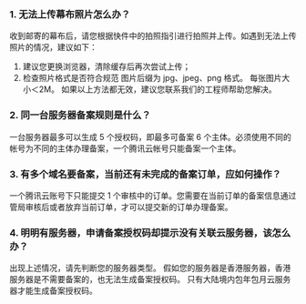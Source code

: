 ### 1. 无法上传幕布照片怎么办？
收到邮寄的幕布后，请您根据快件中的拍照指引进行拍照并上传。如遇到无法上传照片的情况，建议如下：
1. 建议您更换浏览器，清除缓存后再次尝试上传；
2. 检查照片格式是否符合规范
    图片后缀为 jpg、jpeg、png 格式。
    每张图片大小＜2M。
如果以上方法都无效，建议您联系我们的工程师帮助您解决。

### 2. 同一台服务器备案规则是什么？
一台服务器最多可以生成 5 个授权码，即最多可备案 6 个主体。必须使用不同的帐号为不同的主体办理备案，一个腾讯云帐号只能备案一个主体。

### 3. 有多个域名要备案，当前还有未完成的备案订单，应如何操作？
一个腾讯云账号下只能提交 1 个审核中的订单。您需要在当前订单的备案信息通过管局审核后或者放弃当前订单，才可以提交新的订单办理备案。

### 4. 明明有服务器，申请备案授权码却提示没有关联云服务器，该怎么办？
出现上述情况，请先判断您的服务器类型。
假如您的服务器是香港服务器，香港服务器是不需要备案的，也无法生成备案授权码。
只有大陆境内包年包月云服务器才能生成备案授权码。


